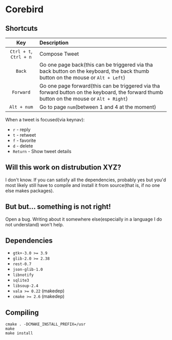 
# Corebird

## Shortcuts

| Key         | Description                                                                                                                               |
| :-----:     | :-----------                                                                                                                              |
| `Ctrl + t`, `Ctrl + n`| Compose Tweet                                                                                                                             |
| `Back`      | Go one page back(this can be triggered via tha back button on the keyboard, the back thumb button on the mouse or  `Alt + Left`)          |
| `Forward`   | Go one page forward(this can be triggered via tha forward button on the keyboard, the forward thumb button on the mouse or  `Alt + Right`)|
| `Alt + num` | Go to page `num`(between 1 and 4 at the moment)                                                                                           |


  When a tweet is focused(via keynav):

  - `r` - reply
  - `t` - retweet
  - `f` - favorite
  - `d` - delete
  - `Return` - Show tweet details


## Will this work on distrubution XYZ?
  I don't know. If you can satisfy all the dependencies, probably yes but
  you'd most likely still have to compile and install it from source(that is,
  if no one else makes packages).


## But but... something is not right!
  Open a bug. Writing about it somewhere else(especially in a language I do not understand) won't help.


## Dependencies
 - `gtk+-3.0 >= 3.9`
 - `glib-2.0 >= 2.38`
 - `rest-0.7`
 - `json-glib-1.0`
 - `libnotify`
 - `sqlite3`
 - `libsoup-2.4`
 - `vala >= 0.22` (makedep)
 - `cmake >= 2.6` (makedep)

## Compiling

```
cmake . -DCMAKE_INSTALL_PREFIX=/usr
make
make install
```

